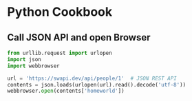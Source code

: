# Python Cookbook

<!-- @import "[TOC]" {cmd="toc" depthFrom=2 depthTo=6 orderedList=false} -->

## Call JSON API and open Browser

```Python
from urllib.request import urlopen
import json
import webbrowser

url = 'https://swapi.dev/api/people/1'  # JSON REST API
contents = json.loads(urlopen(url).read().decode('utf-8'))
webbrowser.open(contents['homeworld'])
```
